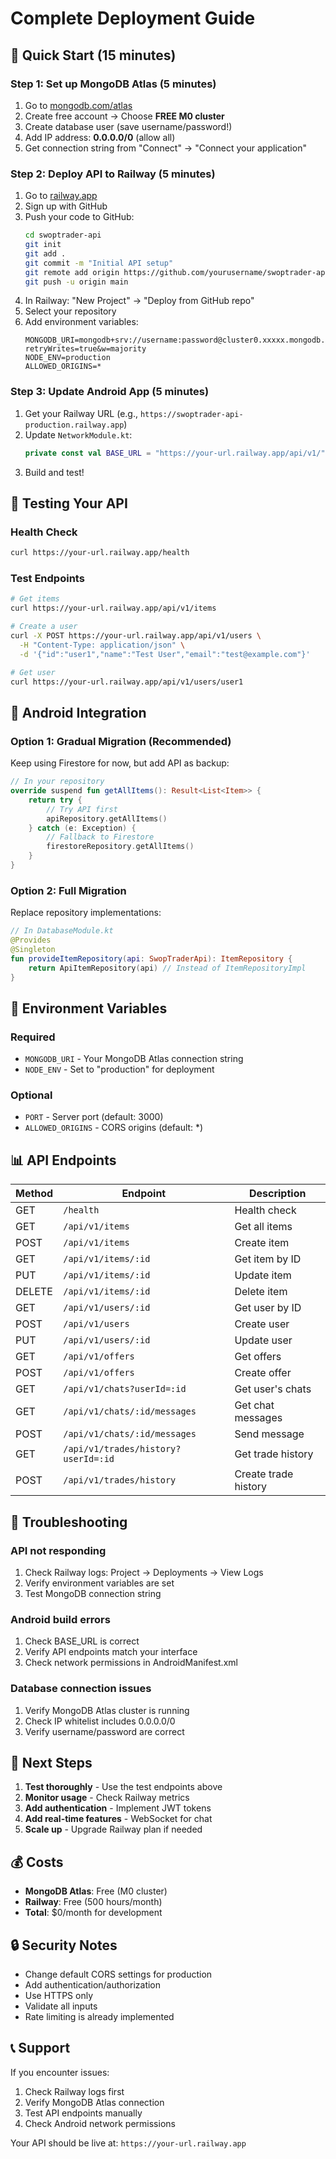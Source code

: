 # Complete Deployment Guide

## 🚀 Quick Start (15 minutes)

### Step 1: Set up MongoDB Atlas (5 minutes)
1. Go to [mongodb.com/atlas](https://mongodb.com/atlas)
2. Create free account → Choose **FREE M0 cluster**
3. Create database user (save username/password!)
4. Add IP address: **0.0.0.0/0** (allow all)
5. Get connection string from "Connect" → "Connect your application"

### Step 2: Deploy API to Railway (5 minutes)
1. Go to [railway.app](https://railway.app)
2. Sign up with GitHub
3. Push your code to GitHub:
   ```bash
   cd swoptrader-api
   git init
   git add .
   git commit -m "Initial API setup"
   git remote add origin https://github.com/yourusername/swoptrader-api.git
   git push -u origin main
   ```
4. In Railway: "New Project" → "Deploy from GitHub repo"
5. Select your repository
6. Add environment variables:
   ```
   MONGODB_URI=mongodb+srv://username:password@cluster0.xxxxx.mongodb.net/swoptrader?retryWrites=true&w=majority
   NODE_ENV=production
   ALLOWED_ORIGINS=*
   ```

### Step 3: Update Android App (5 minutes)
1. Get your Railway URL (e.g., `https://swoptrader-api-production.railway.app`)
2. Update `NetworkModule.kt`:
   ```kotlin
   private const val BASE_URL = "https://your-url.railway.app/api/v1/"
   ```
3. Build and test!

## 🧪 Testing Your API

### Health Check
```bash
curl https://your-url.railway.app/health
```

### Test Endpoints
```bash
# Get items
curl https://your-url.railway.app/api/v1/items

# Create a user
curl -X POST https://your-url.railway.app/api/v1/users \
  -H "Content-Type: application/json" \
  -d '{"id":"user1","name":"Test User","email":"test@example.com"}'

# Get user
curl https://your-url.railway.app/api/v1/users/user1
```

## 📱 Android Integration

### Option 1: Gradual Migration (Recommended)
Keep using Firestore for now, but add API as backup:
```kotlin
// In your repository
override suspend fun getAllItems(): Result<List<Item>> {
    return try {
        // Try API first
        apiRepository.getAllItems()
    } catch (e: Exception) {
        // Fallback to Firestore
        firestoreRepository.getAllItems()
    }
}
```

### Option 2: Full Migration
Replace repository implementations:
```kotlin
// In DatabaseModule.kt
@Provides
@Singleton
fun provideItemRepository(api: SwopTraderApi): ItemRepository {
    return ApiItemRepository(api) // Instead of ItemRepositoryImpl
}
```

## 🔧 Environment Variables

### Required
- `MONGODB_URI` - Your MongoDB Atlas connection string
- `NODE_ENV` - Set to "production" for deployment

### Optional
- `PORT` - Server port (default: 3000)
- `ALLOWED_ORIGINS` - CORS origins (default: *)

## 📊 API Endpoints

| Method | Endpoint | Description |
|--------|----------|-------------|
| GET | `/health` | Health check |
| GET | `/api/v1/items` | Get all items |
| POST | `/api/v1/items` | Create item |
| GET | `/api/v1/items/:id` | Get item by ID |
| PUT | `/api/v1/items/:id` | Update item |
| DELETE | `/api/v1/items/:id` | Delete item |
| GET | `/api/v1/users/:id` | Get user by ID |
| POST | `/api/v1/users` | Create user |
| PUT | `/api/v1/users/:id` | Update user |
| GET | `/api/v1/offers` | Get offers |
| POST | `/api/v1/offers` | Create offer |
| GET | `/api/v1/chats?userId=:id` | Get user's chats |
| GET | `/api/v1/chats/:id/messages` | Get chat messages |
| POST | `/api/v1/chats/:id/messages` | Send message |
| GET | `/api/v1/trades/history?userId=:id` | Get trade history |
| POST | `/api/v1/trades/history` | Create trade history |

## 🚨 Troubleshooting

### API not responding
1. Check Railway logs: Project → Deployments → View Logs
2. Verify environment variables are set
3. Test MongoDB connection string

### Android build errors
1. Check BASE_URL is correct
2. Verify API endpoints match your interface
3. Check network permissions in AndroidManifest.xml

### Database connection issues
1. Verify MongoDB Atlas cluster is running
2. Check IP whitelist includes 0.0.0.0/0
3. Verify username/password are correct

## 🎯 Next Steps

1. **Test thoroughly** - Use the test endpoints above
2. **Monitor usage** - Check Railway metrics
3. **Add authentication** - Implement JWT tokens
4. **Add real-time features** - WebSocket for chat
5. **Scale up** - Upgrade Railway plan if needed

## 💰 Costs

- **MongoDB Atlas**: Free (M0 cluster)
- **Railway**: Free (500 hours/month)
- **Total**: $0/month for development

## 🔒 Security Notes

- Change default CORS settings for production
- Add authentication/authorization
- Use HTTPS only
- Validate all inputs
- Rate limiting is already implemented

## 📞 Support

If you encounter issues:
1. Check Railway logs first
2. Verify MongoDB Atlas connection
3. Test API endpoints manually
4. Check Android network permissions

Your API should be live at: `https://your-url.railway.app`

